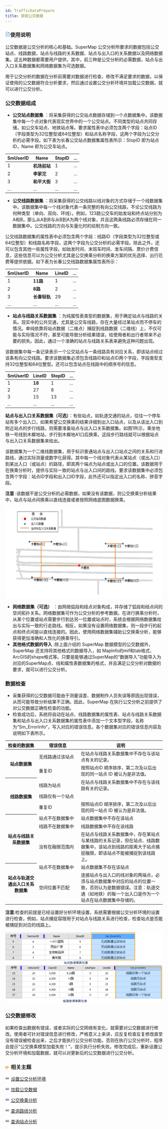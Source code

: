 ```yaml
---
id: TrafficDataPrepare
title: 获取公交数据
---
```

### ![](../../img/read.gif)使用说明

公交数据是公交分析的核心和基础。SuperMap
公交分析所要求的数据包括公交站点、线路数据，站点与线路的关系数据、站点与出入口的关系数据以及网络数据集。这五种数据都需要用户提供，其中，前三种是公交分析的必需数据，站点与出入口关系数据集和网络数据集为可选数据。

用于公交分析的数据在分析前需要对数据进行检查，修改不满足要求的数据，以保证使用的公交数据符合分析要求，然后通过设置公交分析环境并加载公交数据，就可以进行公交分析。

### 公交数据组成

* **公交站点数据集** ：将采集获得的公交站点数据存储到一个点数据集中。该数据集中每一个点对象代表现实世界中的一个公交站点。不同类型的站点共同存储，如公交车站点、地铁站点等。要求属性表中必须包含两个字段：站点ID（字段类型为32位整型或64位整型）和站点名称字段，这两个字段为公交分析的必需字段。如下表为长春公交站点数据集属性表所示：StopID 即为站点ID，Name 即为公交车站点。

SmUserID | Name | StopID | ...  
---|---|---|---  
1  | **机场前站** | 1 | ...  
2 | **李家沱** | 2 | ...  
3 | **和平大街** | 3 | ...  
... | ... | ... | ...  

* **公交线路数据集** ：将采集获得的公交线路以线对象的方式存储于一个线数据集中。该数据集中每一个线对象代表一条完整的有向公交线路，不论公交线路为何种类型（单向、双向、环线）。例如，123路公交车的始发站和终点站分别为A和B，那么从A到B与从B到A为两个线对象，并且这两条线路必须存储在同一数据集中。公交线路的方向与矢量化时的绘制方向一致。 

公交线路数据集的属性表中必须包含两个字段：线路ID（字段类型为32位整型或64位整型）和线路名称字段，这两个字段为公交分析的必需字段。除此之外，还可以包含其他一些属性字段，如始发时间、末班车时间、发车间隔、票价计费信息，这些信息可以为公交分析尤其是公交换乘分析的换乘方案的优先选择、出行花费等提供依据。如下表为长春公交线路数据集属性表所示：

SmUserID | Name | LineID | ...  
---|---|---|---  
1  | **11路** | 1 | ...  
2 | **8路** | 2 | ...  
3 | **长春轻轨** | 29 | ...  
... | ... | ... | ...  

* **站点与线路关系数据集** ：为纯属性表类型的数据集，用于确定站点与线路的关系。现实中的公共交通，尤其是公交车线路，存在大量经过某站点而不停车的情况。单纯依靠将站点数据（二维点）捕捉到线路数据（二维线）上，不仅可能与实际情况不符，甚至可能导致分析结果错误，给使用者和出行者带来不必要的损失。因此，通过一个准确的站点与线路关系表来避免这种问题出现。 

该数据集中每一条记录表示一个公交站点与一条线路具有对应关系，即该站点经过该条有向公交线路。要求该数据集必须包含线路ID和站点ID两个字段，字段类型支持32位整型和64位整型。还可以包含站点在线路中的顺序号的信息。

SmUserID | LineID | StopID | ...  
---|---|---|---  
1  | **18** | 1 | ...  
2 | 27 | 8 | ...  
3 | 15 | 13 | ...  
... | ... | ... | ...  
  
**站点与出入口关系数据集（可选）**：有些站点，如轨道交通的站点，往往一个停车站有多个出入口，如果希望公交换乘的结果详细到出入口站点，以及从该出入口到附近站点的步行线路，则需要准备站点与出入口关系数据集。如图1所示，乘坐地铁一号线到木樨地站，步行到木樨地A1口后换乘，这段步行路线就可以根据站点与出入口关系数据集来给出。

该数据集为一个二维线数据集，用于标识普通站点与出入口站点之间的关系和行进路线，通过实际测量或数字化获得。其中每一个线对象代表从某站点（或出入口）到某出入口（或站点）的路径，即其两个端点为站点或出入口的位置。该数据用于在换乘分析时，提供与实际一致的站点与出入口间的路线。要求该数据集中必须包含两个字段：站点ID字段和出入口ID字段，此外还可以指定出入口的名称、拼音字段。

**注意** :该数据不是公交分析的必需数据，如果没有该数据，则公交换乘分析结果中，站点与站点间换乘以直线连接或者按照网络底图数据换乘。

![](img/StopExitRelate.png)  
 
* **网络数据集（可选）** ：由网络弧段和结点对象构成，并存储了弧段和结点间的空间拓扑关系。网络数据集可作为公交分析的参考数据。在进行换乘分析时，从某个位置或站点需要步行到达另一位置或站点时，系统会根据网络数据集给出与实际一致的行走路线。相反，如果没有设置网络数据集，则一段步行的起点和终点间是以直线连接的。因此，使用网络数据集辅助公交换乘分析，能够获得更加准确和人性化的换乘导引。
* **其他格式数据的导入** :除上面介绍的 SuperMap 数据模型的公交数据外，SuperMap 还支持将其他格式的数据导入，如 MapInfo的mif和tab格式、ArcGIS的shape格式等。只要是能够通过SuperMap的“数据导入”功能导入为对应的SuperMap点、线和属性表数据集的格式，并且满足公交分析对数据的要求，就可以进行公交分析。

### 数据检查

* 采集获得的公交数据可能由于测量误差、数据制作人员失误等原因出现错误，从而可能导致分析结果不正确。因此，SuperMap 在执行公交分析之前提供了对公交数据正确性检查的功能。
* 检查成功后，系统将自动在站点、线路数据集的属性表、站点与线路关系数据集和站点与出入口关系数据集的属性表中添加一个文本型字段，名称为“Sm_ErrorInfo”，写入对应的错误信息。各个数据集对应的错误信息内容及说明如下表所示。  

<table>
<thead>
<tr width="60%">
		<th width="15%"><center>检查的数据集</center></th>
		<th width="20%">错误信息</th>
		<th width="40%">说明</th>
	</tr>
	</thead>
	<tr>
		<th rowspan="2">站点数据集</th>
		<td>无线路通过该站点</td>
		<td>在站点与线路关系数据集中不存在与该站点有关的记录。</td>
	</tr>
	<tr>
		<td>重复ID</td>
		<td>按照站点ID 顺序排序，第二次及以后出现的同一站点 ID 被认为是非法值。</td>
	</tr>
		<tr>
		<th rowspan="3">线路数据集</th>
		<td>线路为站点</td>
		<td>在站点与线路关系数据集中不存在与该线路有关的记录。</td>
	</tr>
	<tr>
		<td>线路仅有一个站点</td>
		<td> </td>
	</tr>
	<tr>
		<td>重复ID</td>
		<td>按照站点ID 顺序排序，第二次及以后出现的同一站点 ID 被认为是非法值。</td>
	</tr>
		<tr>
		<th rowspan="3">站点与线路关系数据集</th>
		<td>站点不在数据集中</td>
		<td>站点数据集中不存在该站点</td>
	</tr>
	<tr>
		<td>线路不在数据集中</td>
		<td>线路数据集中不存在该线路</td>
	</tr>
	<tr>
		<td>没有在融限范围内</td>
		<td>在站点与线路关系数据集中，存在某站点与某线路的关系记录，但在站点、线路数据集中，该站点到线路的距离大于站点捕捉融限，即该站点不能被捕捉到该线路上。</td>
	</tr>	
			<tr>
		<th rowspan="2">站点与轨道交通出入口关系数据集</th>
		<td>站点不在数据集中</td>
		<td>站点数据集不存在该站点</td>
	</tr>
	<tr>
		<td>空间位置不匹配</td>
		<td>连接站点与出入口的线对象的两端点，必须与站点数据集中对应的站点的位置一致，否则认为是数据错误。注意：轨道交通（如地铁）的每一个出入口是作为一个站点在站点数据集中存储的。</td>
	</tr>
</table>
  
**注意**:检查的前提是已经设置好分析环境设置，系统需要根据公交分析环境的设置进行检查，例如，站点捕捉容限用于对站点与线路关系进行检查，检查站点是否能被捕捉到对应的线路上。

![](img/TrafficErrorData.png)  

  
### 公交数据修改

如果检查出数据有错误，或者实际的公交网络有变化，就需要对公交数据进行修改。使用者可针对错误信息进行修改，严格意义上来讲，应反复检查反复修改直至没有错误被检查出来，之后才能执行公交分析功能。否则在执行公交分析时，程序会提示“公交换乘模型加载失败！”，提示执行分析失败。修改完成后，重新设置公交分析环境和加载数据，就可以对更新后的公交数据进行公交分析。

### ![](../../img/seealso.png) 相关主题

![](../../img/smalltitle.png) [设置公交分析环境](TrafficEnvirSet)

![](../../img/smalltitle.png) [加载公交数据](LoadTranfficData)

![](../../img/smalltitle.png) [公交换乘分析](TransferAnalysis)

![](../../img/smalltitle.png) [查询路线分析](FindLinesByStop)

![](../../img/smalltitle.png) [查询站点分析](FindStopsByLineStop)